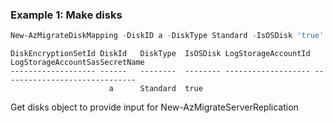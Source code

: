 ### Example 1: Make disks
```powershell
New-AzMigrateDiskMapping -DiskID a -DiskType Standard -IsOSDisk 'true'
```

```output
DiskEncryptionSetId DiskId   DiskType  IsOSDisk LogStorageAccountId LogStorageAccountSasSecretName  
------------------- ------   --------  -------- ------------------- ------------------------------   
                      a      Standard  true  
```

Get disks object to provide input for New-AzMigrateServerReplication



